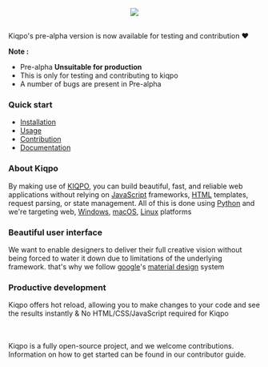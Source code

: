 <p align="center">
  <img src='https://www.linkpicture.com/q/Frame-6.png' />
  <br/>
  <br/>
</p>

Kiqpo's pre-alpha version is now available for testing and contribution :heart:

**Note :**

- Pre-alpha **Unsuitable for production**
- This is only for testing and contributing to kiqpo
- A number of bugs are present in Pre-alpha

### Quick start

- [Installation](https://github.com/kiqpo/pre-alpha/blob/main/doc/Installation.md)
- [Usage](https://github.com/kiqpo/pre-alpha/blob/main/doc/Usage.md)
- [Contribution]()
- [Documentation]()

### About Kiqpo

By making use of [KIQPO](https://github/kiqpo), you can build beautiful, fast, and reliable web applications without relying on [JavaScript](https://github.com/topics/javascript) frameworks, [HTML](https://github.com/topics/HTML) templates, request parsing, or state management. All of this is done using [Python](https://github.com/python) and we're targeting web, [Windows](https://github.com/microsoft), [macOS](https://github.com/topics/macos), [Linux](https://github.com/topics/linux) platforms

### Beautiful user interface

We want to enable designers to deliver their full creative vision without being forced to water it down due to limitations of the underlying framework.
that's why we follow [google](https://github.com/google)'s [material design](https://github.com/material-components) system

### Productive development

Kiqpo offers hot reload, allowing you to make changes to your code and see the results instantly & No HTML/CSS/JavaScript required for Kiqpo

<!-- <img src='https://www.linkpicture.com/q/Peek-2022-03-01-17-25.gif' /> -->

<br/>
<br/>
Kiqpo is a fully open-source project, and we welcome contributions. Information on how to get started can be found in our contributor guide.

